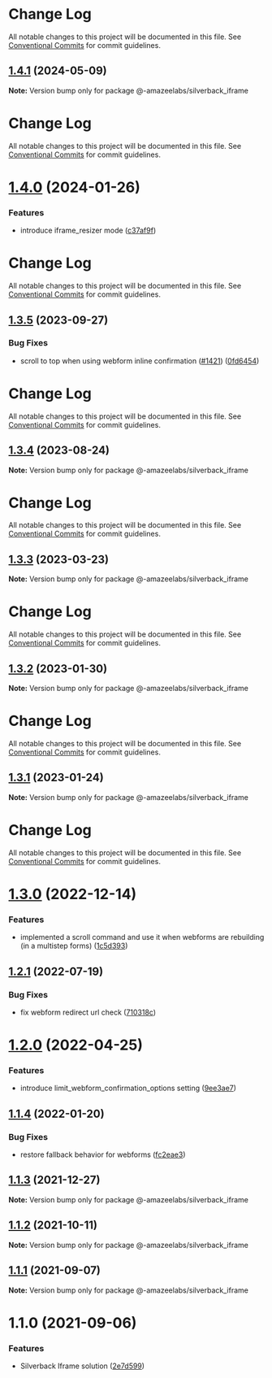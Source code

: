 # Change Log

All notable changes to this project will be documented in this file.
See [Conventional Commits](https://conventionalcommits.org) for commit guidelines.

## [1.4.1](https://github.com/AmazeeLabs/silverback-mono/compare/@-amazeelabs/silverback_iframe@1.4.0...@-amazeelabs/silverback_iframe@1.4.1) (2024-05-09)

**Note:** Version bump only for package @-amazeelabs/silverback_iframe





# Change Log

All notable changes to this project will be documented in this file. See
[Conventional Commits](https://conventionalcommits.org) for commit guidelines.

# [1.4.0](https://github.com/AmazeeLabs/silverback-mono/compare/@-amazeelabs/silverback_iframe@1.3.5...@-amazeelabs/silverback_iframe@1.4.0) (2024-01-26)

### Features

- introduce iframe_resizer mode
  ([c37af9f](https://github.com/AmazeeLabs/silverback-mono/commit/c37af9f7f702bb7730bb4b13e8c2c26a01e225eb))

# Change Log

All notable changes to this project will be documented in this file. See
[Conventional Commits](https://conventionalcommits.org) for commit guidelines.

## [1.3.5](https://github.com/AmazeeLabs/silverback-mono/compare/@-amazeelabs/silverback_iframe@1.3.4...@-amazeelabs/silverback_iframe@1.3.5) (2023-09-27)

### Bug Fixes

- scroll to top when using webform inline confirmation
  ([#1421](https://github.com/AmazeeLabs/silverback-mono/issues/1421))
  ([0fd6454](https://github.com/AmazeeLabs/silverback-mono/commit/0fd6454ec772a829d500efea11d460fa199c5558))

# Change Log

All notable changes to this project will be documented in this file. See
[Conventional Commits](https://conventionalcommits.org) for commit guidelines.

## [1.3.4](https://github.com/AmazeeLabs/silverback-mono/compare/@-amazeelabs/silverback_iframe@1.3.3...@-amazeelabs/silverback_iframe@1.3.4) (2023-08-24)

**Note:** Version bump only for package @-amazeelabs/silverback_iframe

# Change Log

All notable changes to this project will be documented in this file. See
[Conventional Commits](https://conventionalcommits.org) for commit guidelines.

## [1.3.3](https://github.com/AmazeeLabs/silverback-mono/compare/@-amazeelabs/silverback_iframe@1.3.2...@-amazeelabs/silverback_iframe@1.3.3) (2023-03-23)

**Note:** Version bump only for package @-amazeelabs/silverback_iframe

# Change Log

All notable changes to this project will be documented in this file. See
[Conventional Commits](https://conventionalcommits.org) for commit guidelines.

## [1.3.2](https://github.com/AmazeeLabs/silverback-mono/compare/@-amazeelabs/silverback_iframe@1.3.1...@-amazeelabs/silverback_iframe@1.3.2) (2023-01-30)

**Note:** Version bump only for package @-amazeelabs/silverback_iframe

# Change Log

All notable changes to this project will be documented in this file. See
[Conventional Commits](https://conventionalcommits.org) for commit guidelines.

## [1.3.1](https://github.com/AmazeeLabs/silverback-mono/compare/@-amazeelabs/silverback_iframe@1.3.0...@-amazeelabs/silverback_iframe@1.3.1) (2023-01-24)

**Note:** Version bump only for package @-amazeelabs/silverback_iframe

# Change Log

All notable changes to this project will be documented in this file. See
[Conventional Commits](https://conventionalcommits.org) for commit guidelines.

# [1.3.0](https://github.com/AmazeeLabs/silverback-mono/compare/@-amazeelabs/silverback_iframe@1.2.1...@-amazeelabs/silverback_iframe@1.3.0) (2022-12-14)

### Features

- implemented a scroll command and use it when webforms are rebuilding (in a
  multistep forms)
  ([1c5d393](https://github.com/AmazeeLabs/silverback-mono/commit/1c5d393494544507c39fb9f1ebe300042c95a957))

## [1.2.1](https://github.com/AmazeeLabs/silverback-mono/compare/@-amazeelabs/silverback_iframe@1.2.0...@-amazeelabs/silverback_iframe@1.2.1) (2022-07-19)

### Bug Fixes

- fix webform redirect url check
  ([710318c](https://github.com/AmazeeLabs/silverback-mono/commit/710318c97dea7c7b024fe710c7797c9984e832db))

# [1.2.0](https://github.com/AmazeeLabs/silverback-mono/compare/@-amazeelabs/silverback_iframe@1.1.4...@-amazeelabs/silverback_iframe@1.2.0) (2022-04-25)

### Features

- introduce limit_webform_confirmation_options setting
  ([9ee3ae7](https://github.com/AmazeeLabs/silverback-mono/commit/9ee3ae77d548c506d6c1907401248d30b6c06e86))

## [1.1.4](https://github.com/AmazeeLabs/silverback-mono/compare/@-amazeelabs/silverback_iframe@1.1.3...@-amazeelabs/silverback_iframe@1.1.4) (2022-01-20)

### Bug Fixes

- restore fallback behavior for webforms
  ([fc2eae3](https://github.com/AmazeeLabs/silverback-mono/commit/fc2eae34a49a06749d603763d1a66d0123ba1c6a))

## [1.1.3](https://github.com/AmazeeLabs/silverback-mono/compare/@-amazeelabs/silverback_iframe@1.1.2...@-amazeelabs/silverback_iframe@1.1.3) (2021-12-27)

**Note:** Version bump only for package @-amazeelabs/silverback_iframe

## [1.1.2](https://github.com/AmazeeLabs/silverback-mono/compare/@-amazeelabs/silverback_iframe@1.1.1...@-amazeelabs/silverback_iframe@1.1.2) (2021-10-11)

**Note:** Version bump only for package @-amazeelabs/silverback_iframe

## [1.1.1](https://github.com/AmazeeLabs/silverback-mono/compare/@-amazeelabs/silverback_iframe@1.1.0...@-amazeelabs/silverback_iframe@1.1.1) (2021-09-07)

**Note:** Version bump only for package @-amazeelabs/silverback_iframe

# 1.1.0 (2021-09-06)

### Features

- Silverback Iframe solution
  ([2e7d599](https://github.com/AmazeeLabs/silverback-mono/commit/2e7d599c774341404081fcc0dc5001c9caaa0fa0))
